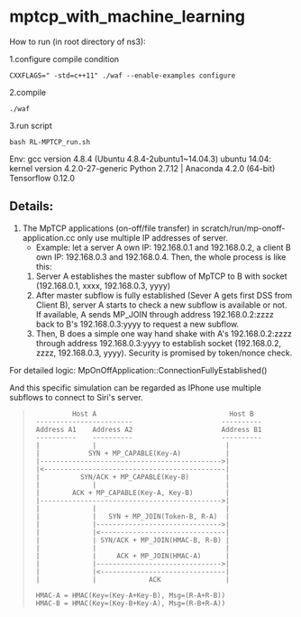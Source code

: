 # mptcp_with_machine_learning

How to run (in root directory of ns3):

1.configure compile condition
```
CXXFLAGS=" -std=c++11" ./waf --enable-examples configure
```
2.compile
```
./waf
```
3.run script
```
bash RL-MPTCP_run.sh
```

Env:
gcc version 4.8.4 (Ubuntu 4.8.4-2ubuntu1~14.04.3)
ubuntu 14.04: kernel version 4.2.0-27-generic
Python 2.7.12 | Anaconda 4.2.0 (64-bit)
Tensorflow 0.12.0

Details:
---
1. The MpTCP applications (on-off/file transfer) in scratch/run/mp-onoff-application.cc only use multiple IP addresses of server.
    * Example: let a server A own IP: 192.168.0.1 and 192.168.0.2, a client B own IP: 192.168.0.3 and 192.168.0.4. Then, the whole process is like this:
    1. Server A establishes the master subflow of MpTCP to B with socket (192.168.0.1, xxxx, 192.168.0.3, yyyy)
    2. After master subflow is fully established (Sever A gets first DSS from Client B), server A starts to check a new subflow is available or not. If available, A sends MP_JOIN through address 192.168.0.2:zzzz back to B's 192.168.0.3:yyyy to request a new subflow.
    3. Then, B does a simple one way hand shake with A's 192.168.0.2:zzzz through address 192.168.0.3:yyyy to establish socket (192.168.0.2, zzzz, 192.168.0.3, yyyy). Security is promised by token/nonce check.

For detailed logic: MpOnOffApplication::ConnectionFullyEstablished()

And this specific simulation can be regarded as IPhone use multiple subflows to connect to Siri's server.

>               Host A                                 Host B
>      ------------------------                      ----------
>      Address A1    Address A2                      Address B1
>      ----------    ----------                      ----------
>      |             |                                |
>      |            SYN + MP_CAPABLE(Key-A)           |
>      |--------------------------------------------->|
>      |<---------------------------------------------|
>      |          SYN/ACK + MP_CAPABLE(Key-B)         |
>      |             |                                |
>      |        ACK + MP_CAPABLE(Key-A, Key-B)        |
>      |--------------------------------------------->|
>      |             |                                |
>      |             |   SYN + MP_JOIN(Token-B, R-A)  |
>      |             |------------------------------->|
>      |             |<-------------------------------|
>      |             | SYN/ACK + MP_JOIN(HMAC-B, R-B) |
>      |             |                                |
>      |             |     ACK + MP_JOIN(HMAC-A)      |
>      |             |------------------------------->|
>      |             |<-------------------------------|
>      |             |             ACK                |
>
>      HMAC-A = HMAC(Key=(Key-A+Key-B), Msg=(R-A+R-B))
>      HMAC-B = HMAC(Key=(Key-B+Key-A), Msg=(R-B+R-A))
